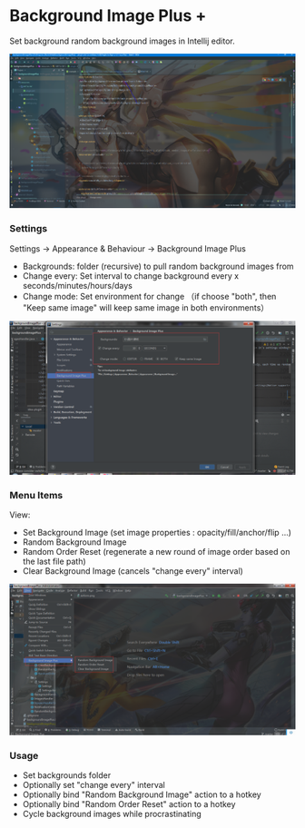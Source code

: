 # Background Image Plus +
Set background random background images in Intellij editor.

![Alt text](./resources/screenshots/example.png?raw=true "Title")

### Settings

Settings -> Appearance & Behaviour -> Background Image Plus  
- Backgrounds: folder (recursive) to pull random background images from
- Change every: Set interval to change background every x seconds/minutes/hours/days
- Change mode: Set environment for change （if choose "both", then "Keep same image" will keep same image in both environments）

![Alt text](./resources/screenshots/settings.png?raw=true "Title")

### Menu Items

View: 
- Set Background Image (set image properties : opacity/fill/anchor/flip ...)
- Random Background Image
- Random Order Reset (regenerate a new round of image order based on the last file path)
- Clear Background Image (cancels "change every" interval)

![Alt text](./resources/screenshots/actions.png?raw=true "Title")

### Usage

- Set backgrounds folder
- Optionally set "change every" interval
- Optionally bind "Random Background Image" action to a hotkey
- Optionally bind "Random Order Reset" action to a hotkey
- Cycle background images while procrastinating
